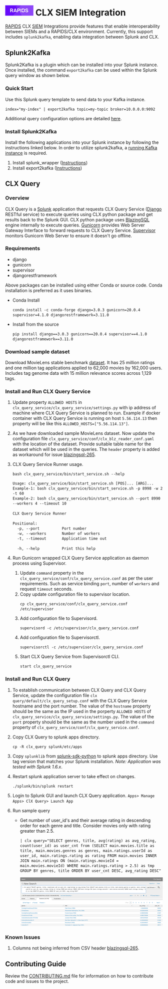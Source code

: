 # <div align="left"><img src="../img/rapids_logo.png" width="90px"/>&nbsp;CLX SIEM Integration</div>

[RAPIDS](https://rapids.ai) CLX [SIEM](https://en.wikipedia.org/wiki/Security_information_and_event_management) Integrations provide features that enable interoperability between SIEMs and a RAPIDS/CLX environment. Currently, this support includes `splunk2kafka`, enabling data integration between Splunk and CLX.

## Splunk2Kafka

Splunk2Kafka is a plugin which can be installed into your Splunk instance. Once installed, the command `export2kafka` can be used within the Splunk query window as shown below.

### Quick Start

Use this Splunk query template to send data to your Kafka instance.
```
index="my-index" | export2kafka topic=my-topic broker=10.0.0.0:9092
```

Additional query configuration options are detailed [here](splunk2kafka/export2kafka/README.md).

### Install Splunk2Kafka

Install the following applications into your Splunk instance by following the instructions linked below. 
In order to utilize splunk2kafka, a [running Kafka instance](https://kafka.apache.org/quickstart) is required.

1. Install splunk_wrapper ([Instructions](splunk2kafka/splunk_wrapper/README.md))
2. Install export2kafka ([Instructions](splunk2kafka/export2kafka/README.md))


## CLX Query

### Overview
CLX Query is a [Splunk](https:/www.splunk.com) application that requests CLX Query Service ([Django](https:/www.djangoproject.com) RESTful service) to execute queries using CLX python package and get results back to the Splunk GUI. CLX python package uses [BlazingSQL](https://blazingsql.com) engine internally to execute queries. [Gunicorn](https:/gunicorn.org) provides Web Server Gateway Interface to forward requests to CLX Query Service. [Supervisor](http:/supervisor.org) monitors Gunicorn Web Server to ensure it doesn't go offline.

### Requirements
- django
- gunicorn
- supervisor
- djangorestframework

Above packages can be installed using either Conda or source code. Conda installation is preferred as it uses binaries. 
- Conda Install
    ```aidl
    conda install -c conda-forge django=3.0.3 gunicorn=20.0.4 supervisor=4.1.0 djangorestframework=3.11.0
    ```
- Install from the source
    ```aidl
    pip install django==3.0.3 gunicorn==20.0.4 supervisor==4.1.0 djangorestframework==3.11.0
    ```
### Download sample dataset
Download MovieLens stable benchmark [dataset](https://grouplens.org/datasets/movielens/25m/). It has 25 million ratings and one million tag applications applied to 62,000 movies by 162,000 users. Includes tag genome data with 15 million relevance scores across 1,129 tags. 

### Install and Run CLX Query Service
 
1. Update property `ALLOWED HOSTS` in `clx_query_service/clx_query_service/settings.py` with ip address of machine where CLX Query Service is planned to run. Example if docker container with CLX Query Service is running on host `5.56.114.13` then property will be like this `ALLOWED_HOSTS=["5.56.114.13"]`.

2. As we have downloaded sample MovieLens dataset. Now update the configuration file `clx_query_service/conf/clx_blz_reader_conf.yaml` with the location of the dataset. Provide suitable table name for the dataset which will be used in the queries. The `header` property is added as workaround for issue [blazingsql-265](https://github.com/BlazingDB/blazingsql/issues/265).
3. CLX Query Service Runner usage.

    ```aidl
    bash clx_query_service/bin/start_service.sh --help
    ```
    ``` 
    Usage: clx_query_service/bin/start_service.sh [POS]... [ARG]...
    Example-1: bash clx_query_service/bin/start_service.sh -p 8998 -w 2 -t 60
    Example-2: bash clx_query_service/bin/start_service.sh --port 8990 --workers 4 --timeout 10
    
    CLX Query Service Runner
    
    Positional:
      -p, --port          Port number
      -w, --workers       Number of workers
      -t, --timeout       Application time out
    
      -h, --help          Print this help
    ```
5. Run Gunicorn wrapped CLX Query Service application as daemon process using Supervisor.
   1. Update `command` property in the `clx_query_service/conf/clx_query_service.conf` as per the user requirements. Such as service binding `port`, number of `workers` and request `timeout` seconds.
   2. Copy update configuration file to supervisor location.
        ```aidl
        cp clx_query_service/conf/clx_query_service.conf /etc/supervisor
        ```
   3. Add configuration file to Supervisord.
        ```aidl
        supervisord -c /etc/supervisor/clx_query_service.conf
        ```
   4.  Add configuration file to Supervisorctl.
        ```aidl
        supervisorctl -c /etc/supervisor/clx_query_service.conf
        ```
   5.  Start CLX Query Service from Supervisorctl CLI.
        ```aidl
        start clx_query_service
        ```
### Install and Run CLX Query

1. To establish communication between CLX Query and CLX Query Service, update the configuration file `clx query/default/clx_query_setup.conf` with the CLX Query Service hostname and the port number. The value of the `hostname` property should be the same as the IP used in the porperty `ALLOWED HOSTS` of `clx_query_service/clx_query_service/settings.py`. The value of the `port` property should be the same as the number used in the `command` property of `clx_query_service/conf/clx_query_service.conf`.

2. Copy CLX Query to splunk apps directory.
    ```aidl
    cp -R clx_query splunk/etc/apps
    ```
3. Copy `splunklib` from [splunk-sdk-python](https://github.com/splunk/splunk-sdk-python) to splunk apps directory. Use tag version that matches your Splunk installation. *Note: Application was tested with Splunk 1.6.x*.
4. Restart splunk application server to take effect on changes.
    ```aidl
    ./splunk/bin/splunk restart
    ``` 
5. Login to Splunk GUI and launch CLX Query application. `Apps> Manage Apps> ClX Query> Launch App`
6. Run sample query
    -  Get number of user_id's and their average rating in descending order for each genre and title. Consider movies only with rating greater than 2.5.
        ```
        | clx query="SELECT genres, title, avg(rating) as avg_rating, count(user_id) as user_cnt from (SELECT main.movies.title as title, main.movies.genres as genres, main.ratings.userId as user_id, main.ratings.rating as rating FROM main.movies INNER JOIN main.ratings ON (main.ratings.movieId = main.movies.movieId) WHERE main.ratings.rating > 2.5) as tmp GROUP BY genres, title ORDER BY user_cnt DESC, avg_rating DESC"
        ```
      
        ![clx_query_screeshot](/siem_integrations/clx_query/clx_query.png)

### Known Issues
1.  Columns not being inferred from CSV header [blazingsql-265](https://github.com/BlazingDB/blazingsql/issues/265).

## Contributing Guide

Review the [CONTRIBUTING.md](../CONTRIBUTING.md) file for information on how to contribute code and issues to the project.
